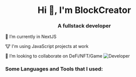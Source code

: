 <h1 align="center">Hi 👋, I'm BlockCreator</h1>
<h3 align="center">A fullstack developer</h3>

🌱 I’m currently in NextJS

🐮 I'm using JavaScript projects at work

👯 I’m looking to collaborate on DeFi/NFT/Game
![Developer](https://img.freepik.com/premium-vector/metamask-crypto-currency-wallet-logo-vector-illustration-technology-banner-background_5555-727.jpg)
<h3 align="left">Some Languages and Tools that I used:</h3>


